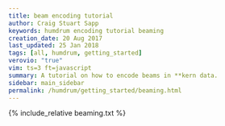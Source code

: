```yaml
---
title: beam encoding tutorial
author: Craig Stuart Sapp
keywords: humdrum encoding tutorial beaming
creation_date: 20 Aug 2017
last_updated: 25 Jan 2018
tags: [all, humdrum, getting_started]
verovio: "true"
vim: ts=3 ft=javascript
summary: A tutorial on how to encode beams in **kern data.
sidebar: main_sidebar
permalink: /humdrum/getting_started/beaming.html
---
```


{% include_relative beaming.txt %}

